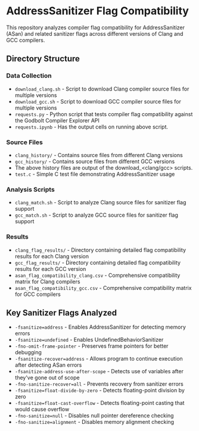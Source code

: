 # AddressSanitizer Flag Compatibility

This repository analyzes compiler flag compatibility for AddressSanitizer (ASan) and related sanitizer flags across different versions of Clang and GCC compilers.

## Directory Structure

### Data Collection
- `download_clang.sh` - Script to download Clang compiler source files for multiple versions
- `download_gcc.sh` - Script to download GCC compiler source files for multiple versions
- `requests.py` - Python script that tests compiler flag compatibility against the Godbolt Compiler Explorer API
- `requests.ipynb` - Has the output cells on running above script.

### Source Files
- `clang_history/` - Contains source files from different Clang versions
- `gcc_history/` - Contains source files from different GCC versions
- The above history files are output of the download_<clang/gcc> scripts.
- `test.c` - Simple C test file demonstrating AddressSanitizer usage

### Analysis Scripts
- `clang_match.sh` - Script to analyze Clang source files for sanitizer flag support
- `gcc_match.sh` - Script to analyze GCC source files for sanitizer flag support

### Results
- `clang_flag_results/` - Directory containing detailed flag compatibility results for each Clang version
- `gcc_flag_results/` - Directory containing detailed flag compatibility results for each GCC version
- `asan_flag_compatibility_clang.csv` - Comprehensive compatibility matrix for Clang compilers
- `asan_flag_compatibility_gcc.csv` - Comprehensive compatibility matrix for GCC compilers

## Key Sanitizer Flags Analyzed

- `-fsanitize=address` - Enables AddressSanitizer for detecting memory errors
- `-fsanitize=undefined` - Enables UndefinedBehaviorSanitizer
- `-fno-omit-frame-pointer` - Preserves frame pointers for better debugging
- `-fsanitize-recover=address` - Allows program to continue execution after detecting ASan errors
- `-fsanitize-address-use-after-scope` - Detects use of variables after they've gone out of scope
- `-fno-sanitize-recover=all` - Prevents recovery from sanitizer errors
- `-fsanitize=float-divide-by-zero` - Detects floating-point division by zero
- `-fsanitize=float-cast-overflow` - Detects floating-point casting that would cause overflow
- `-fno-sanitize=null` - Disables null pointer dereference checking
- `-fno-sanitize=alignment` - Disables memory alignment checking
